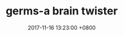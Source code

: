 ---
layout: post
title: germs-a brain twister
date:   2017-11-16 13:23:00 +0800
categories: jekyll update
---